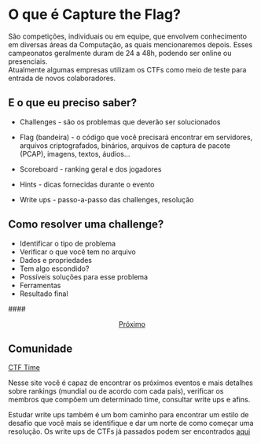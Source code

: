 # O que é Capture the Flag?

São competições, individuais ou em equipe, que envolvem conhecimento em diversas áreas da Computação, as quais mencionaremos depois.
Esses campeonatos geralmente duram de 24 a 48h, podendo ser online ou presenciais.  
Atualmente algumas empresas utilizam os CTFs como meio de teste para entrada de novos colaboradores.

## E o que eu preciso saber?

- Challenges - são os problemas que deverão ser solucionados
- Flag (bandeira) - o código que você precisará encontrar em servidores, arquivos criptografados, binários, arquivos de captura de pacote (PCAP), imagens, textos, áudios…

- Scoreboard - ranking geral e dos jogadores

- Hints - dicas fornecidas durante o evento

- Write ups - passo-a-passo das challenges, resolução

## Como resolver uma challenge?

- Identificar o tipo de problema
- Verificar o que você tem no arquivo
- Dados e propriedades
- Tem algo escondido?
- Possíveis soluções para esse problema
- Ferramentas
- Resultado final

####[<p style="text-align: center;">Próximo </p>](./estilos.md)

## Comunidade

[CTF Time](https://ctftime.org/)

Nesse site você é capaz de encontrar os próximos eventos e mais detalhes sobre rankings (mundial ou de acordo com cada país), verificar os membros que compôem um determinado time, consultar write ups e afins.

Estudar write ups também é um bom caminho para encontrar um estilo de desafio que você mais se identifique e dar um norte de como começar uma resolução. Os write ups de CTFs já passados podem ser encontrados [aqui](https://ctftime.org/writeups)
